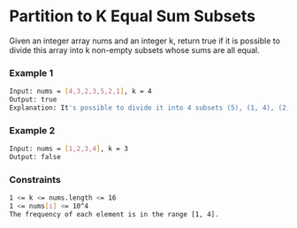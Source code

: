 # Partition to K Equal Sum Subsets

Given an integer array nums and an integer k, return true if it is possible to divide this array into k non-empty subsets whose sums are all equal.

### Example 1
```sh
Input: nums = [4,3,2,3,5,2,1], k = 4
Output: true
Explanation: It's possible to divide it into 4 subsets (5), (1, 4), (2,3), (2,3) with equal sums.
```

### Example 2
```sh
Input: nums = [1,2,3,4], k = 3
Output: false
```

### Constraints
```sh
1 <= k <= nums.length <= 16
1 <= nums[i] <= 10^4
The frequency of each element is in the range [1, 4].
```
